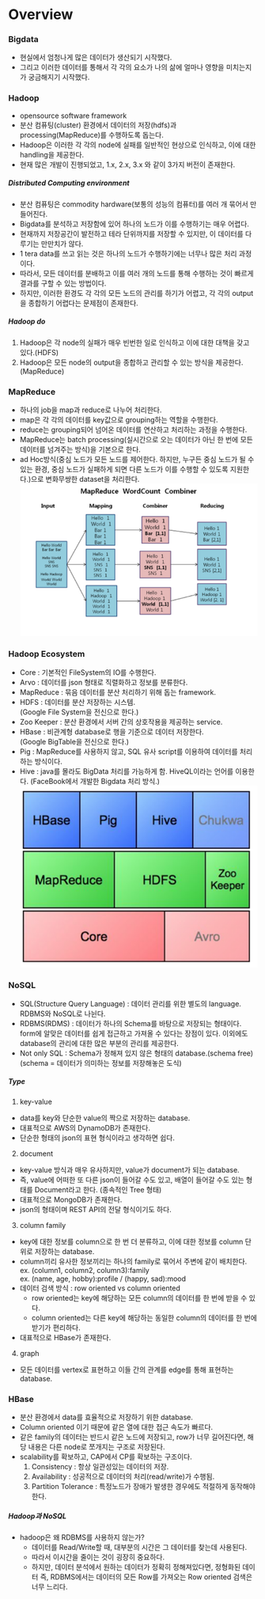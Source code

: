 # Overview

### Bigdata
- 현실에서 엄청나게 많은 데이터가 생산되기 시작했다.
- 그리고 이러한 데이터를 통해서 각 각의 요소가 나의 삶에 얼마나 영향을 미치는지가 궁금해지기 시작했다.

### Hadoop
- opensource software framework
- 분산 컴퓨팅(cluster) 환경에서 데이터의 저장(hdfs)과 processing(MapReduce)를 수행하도록 돕는다.
- Hadoop은 이러한 각 각의 node에 실패를 일반적인 현상으로 인식하고, 이에 대한 handling을 제공한다.
- 현재 많은 개발이 진행되었고, 1.x, 2.x, 3.x 와 같이 3가지 버전이 존재한다.

##### Distributed Computing environment
- 분산 컴퓨팅은 commodity hardware(보통의 성능의 컴퓨터)를 여러 개 묶어서 만들어진다.
- Bigdata를 분석하고 저장함에 있어 하나의 노드가 이를 수행하기는 매우 어렵다.
- 현재까지 저장공간이 발전하고 테라 단위까지를 저장할 수 있지만, 이 데이터를 다루기는 만만치가 않다.
- 1 tera data를 쓰고 읽는 것은 하나의 노드가 수행하기에는 너무나 많은 처리 과정이다.
- 따라서, 모든 데이터를 분배하고 이를 여러 개의 노드를 통해 수행하는 것이 빠르게 결과를 구할 수 있는 방법이다.
- 하지만, 이러한 환경도 각 각의 모든 노드의 관리를 하기가 어렵고, 각 각의 output을 종합하기 어렵다는 문제점이 존재한다.

##### Hadoop do
1. Hadoop은 각 node의 실패가 매우 빈번한 일로 인식하고 이에 대한 대책을 갖고 있다.(HDFS)
2. Hadoop은 모든 node의 output을 종합하고 관리할 수 있는 방식을 제공한다.(MapReduce)

### MapReduce
- 하나의 job을 map과 reduce로 나누어 처리한다.
- map은 각 각의 데이터를 key값으로 grouping하는 역할을 수행한다.
- reduce는 grouping되어 넘어온 데이터를 연산하고 처리하는 과정을 수행한다.
- MapReduce는 batch processing(실시간으로 오는 데이터가 아닌 한 번에 모든 데이터를 넘겨주는 방식)을 기본으로 한다.
- ad Hoc방식(중심 노드가 모든 노드를 제어한다. 하지만, 누구든 중심 노드가 될 수 있는 환경, 중심 노드가 실패하게 되면 다른 노드가 이를 수행할 수 있도록 지원한다.)으로 변화무쌍한 dataset을 처리한다.
  <img src="./img/mapreduce-example.png" width="500px">


### Hadoop Ecosystem
- Core : 기본적인 FileSystem의 IO를 수행한다.
- Arvo : 데이터를 json 형태로 직렬화하고 정보를 분류한다.
- MapReduce : 묶음 데이터를 분산 처리하기 위해 돕는 framework.
- HDFS : 데이터를 분산 저장하는 시스템. <br>
(Google File System을 전신으로 한다.)
- Zoo Keeper : 분산 환경에서 서버 간의 상호작용을 제공하는 service.
- HBase : 비관계형 database로 행을 기준으로 데이터 저장한다. <br>
(Google BigTable을 전신으로 한다.)
- Pig : MapReduce를 사용하지 않고, SQL 유사 script를 이용하여 데이터를 처리하는 방식이다.
- Hive : java를 몰라도 BigData 처리를 가능하게 함. HiveQL이라는 언어를 이용한다.
(FaceBook에서 개발한 Bigdata 처리 방식.)
  <img src="./img/hadoop-architecture.PNG" width="500px">

### NoSQL
- SQL(Structure Query Language) : 데이터 관리를 위한 별도의 language. RDBMS와 NoSQL로 나뉜다.
- RDBMS(RDMS) : 데이터가 하나의 Schema를 바탕으로 저장되는 형태이다. form에 알맞은 데이터를 쉽게 접근하고 가져올 수 있다는 장점이 있다. 이외에도 database의 관리에 대한 많은 부분의 관리를 제공한다.  
- Not only SQL : Schema가 정해져 있지 않은 형태의 database.(schema free) <br>
(schema = 데이터가 의미하는 정보를 저장해놓은 도식)

##### Type
1. key-value
- data를 key와 단순한 value의 짝으로 저장하는 database.
- 대표적으로 AWS의 DynamoDB가 존재한다.
- 단순한 형태의 json의 표현 형식이라고 생각하면 쉽다.

2. document
- key-value 방식과 매우 유사하지만, value가 document가 되는 database.
- 즉, value에 어떠한 또 다른 json이 들어갈 수도 있고, 배열이 들어갈 수도 있는 형태를 Document라고 한다. (종속적인 Tree 형태)
- 대표적으로 MongoDB가 존재한다.
- json의 형태이며 REST API의 전달 형식이기도 하다.

3. column family
- key에 대한 정보를 column으로 한 번 더 분류하고, 이에 대한 정보를 column 단위로 저장하는 database.
- column끼리 유사한 정보끼리는 하나의 family로 묶어서 주변에 같이 배치한다.<br>
ex. (column1, column2, column3):family <br>
ex. (name, age, hobby):profile / (happy, sad):mood
- 데이터 검색 방식 : row oriented vs column oriented
  - row oriented는 key에 해당하는 모든 column의 데이터를 한 번에 받을 수 있다.
  - column oriented는 다른 key에 해당하는 동일한 column의 데이터를 한 번에 받기가 편리하다.
- 대표적으로 HBase가 존재한다.

4. graph
- 모든 데이터를 vertex로 표현하고 이들 간의 관계를 edge를 통해 표현하는 database.


### HBase
- 분산 환경에서 data를 효율적으로 저장하기 위한 database.
- Column oriented 이기 때문에 같은 열에 대한 접근 속도가 빠르다.
- 같은 family의 데이터는 반드시 같은 노드에 저장되고, row가 너무 길어진다면, 해당 내용은 다른 node로 쪼개지는 구조로 저장된다.
- scalability를 확보하고, CAP에서 CP를 확보하는 구조이다.
  1. Consistency : 항상 일관성있는 데이터의 저장.
  2. Availability : 성공적으로 데이터의 처리(read/write)가 수행됨.
  3. Partition Tolerance : 특정노드가 장애가 발생한 경우에도 적절하게 동작해야 한다.

##### Hadoop과 NoSQL
- hadoop은 왜 RDBMS를 사용하지 않는가?
  - 데이터를 Read/Write할 때, 대부분의 시간은 그 데이터를 찾는데 사용된다.
  - 따라서 이시간을 줄이는 것이 굉장히 중요하다.
  - 하지만, 데이터 분석에서 원하는 데이터가 정확히 정해져있다면, 정형화된 데이터 즉, RDBMS에서는 데이터의 모든 Row를 가져오는 Row oriented 검색은 너무 느리다.
